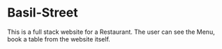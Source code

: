 # Basil-Street
This is a full stack website for a Restaurant. The user can see the Menu, book a table from the website itself.
